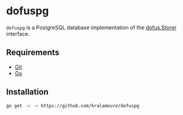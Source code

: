 # dofuspg

`dofuspg` is a PostgreSQL database implementation of the [dofus.Storer](https://github.com/kralamoure/dofus) interface.

## Requirements

- [Git](https://git-scm.com/)
- [Go](https://golang.org/)

## Installation

```sh
go get -u -v https://github.com/kralamoure/dofuspg
```
